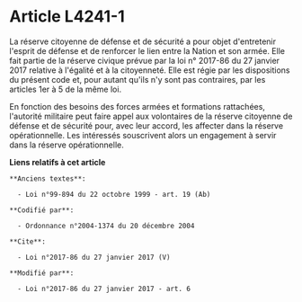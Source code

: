 # Article L4241-1

La réserve citoyenne de défense et de sécurité a pour objet d'entretenir l'esprit de défense et de renforcer le lien entre la
Nation et son armée. Elle fait partie de la réserve civique prévue par la loi n° 2017-86 du 27 janvier 2017 relative à
l'égalité et à la citoyenneté. Elle est régie par les dispositions du présent code et, pour autant qu'ils n'y sont pas
contraires, par les articles 1er à 5 de la même loi.

En fonction des besoins des forces armées et formations rattachées, l'autorité militaire peut faire appel aux volontaires de
la réserve citoyenne de défense et de sécurité pour, avec leur accord, les affecter dans la réserve opérationnelle. Les
intéressés souscrivent alors un engagement à servir dans la réserve opérationnelle.

**Liens relatifs à cet article**

	**Anciens textes**:

	  - Loi n°99-894 du 22 octobre 1999 - art. 19 (Ab)

	**Codifié par**:

	  - Ordonnance n°2004-1374 du 20 décembre 2004

	**Cite**:

	  - Loi n°2017-86 du 27 janvier 2017 (V)

	**Modifié par**:

	  - Loi n°2017-86 du 27 janvier 2017 - art. 6
